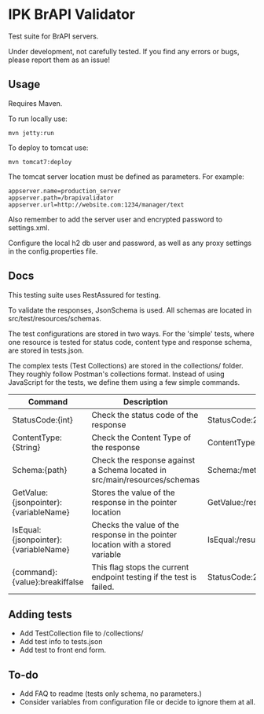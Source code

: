 # IPK BrAPI Validator

Test suite for BrAPI servers.

Under development, not carefully tested. If you find any errors or bugs, please report them as an issue!

## Usage

Requires Maven.

To run locally use:

`mvn jetty:run`

To deploy to tomcat use:

`mvn tomcat7:deploy`

The tomcat server location must be defined as parameters. For example: 

```
appserver.name=production_server
appserver.path=/brapivalidator
appserver.url=http://website.com:1234/manager/text
```
Also remember to add the server user and encrypted password to settings.xml.

Configure the local h2 db user and password, as well as any proxy settings in the config.properties file.

## Docs

This testing suite uses RestAssured for testing.

To validate the responses, JsonSchema is used. All schemas are located in src/test/resources/schemas.

The test configurations are stored in two ways. For the 'simple' tests, where one resource is tested for status code, content type and response schema, are stored in tests.json. 

The complex tests (Test Collections) are stored in the collections/ folder. They roughly follow Postman's collections format. Instead of using JavaScript for the tests, we define them using a few simple commands.

| Command  | Description  | Example  | 
|---|---|---|
|StatusCode:{int} | Check the status code of the response  | StatusCode:200 |
|ContentType:{String} | Check the Content Type of the response  | ContentType:application/json |
|Schema:{path} | Check the response against a Schema located in src/main/resources/schemas | Schema:/metadata |
|GetValue:{jsonpointer}:{variableName} | Stores the value of the response in the pointer location | GetValue:/result/data/0/germplasmDbId:germplasmDbId |
|IsEqual:{jsonpointer}:{variableName} | Checks the value of the response in the pointer location with a stored variable |IsEqual:/result/germplasmDbId:germplasmDbId |
|{command}:{value}:breakiffalse | This flag stops the current endpoint testing if the test is failed. | StatusCode:200:breakiffalse |

## Adding tests

* Add TestCollection file to /collections/
* Add test info to tests.json
* Add test to front end form.

## To-do
* Add FAQ to readme (tests only schema, no parameters.)
* Consider variables from configuration file or decide to ignore them at all.